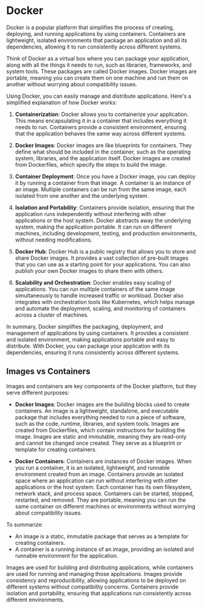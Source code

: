 # Docker
Docker is a popular platform that simplifies the process of creating, deploying, and running applications by using containers. Containers are lightweight, isolated environments that package an application and all its dependencies, allowing it to run consistently across different systems.

Think of Docker as a virtual box where you can package your application, along with all the things it needs to run, such as libraries, frameworks, and system tools. These packages are called Docker images. Docker images are portable, meaning you can create them on one machine and run them on another without worrying about compatibility issues.

Using Docker, you can easily manage and distribute applications. Here's a simplified explanation of how Docker works:

1. **Containerization**: Docker allows you to containerize your application. This means encapsulating it in a container that includes everything it needs to run. Containers provide a consistent environment, ensuring that the application behaves the same way across different systems.

2. **Docker Images**: Docker images are like blueprints for containers. They define what should be included in the container, such as the operating system, libraries, and the application itself. Docker images are created from Dockerfiles, which specify the steps to build the image.

3. **Container Deployment**: Once you have a Docker image, you can deploy it by running a container from that image. A container is an instance of an image. Multiple containers can be run from the same image, each isolated from one another and the underlying system.

4. **Isolation and Portability**: Containers provide isolation, ensuring that the application runs independently without interfering with other applications or the host system. Docker abstracts away the underlying system, making the application portable. It can run on different machines, including development, testing, and production environments, without needing modifications.

5. **Docker Hub**: Docker Hub is a public registry that allows you to store and share Docker images. It provides a vast collection of pre-built images that you can use as a starting point for your applications. You can also publish your own Docker images to share them with others.

6. **Scalability and Orchestration**: Docker enables easy scaling of applications. You can run multiple containers of the same image simultaneously to handle increased traffic or workload. Docker also integrates with orchestration tools like Kubernetes, which helps manage and automate the deployment, scaling, and monitoring of containers across a cluster of machines.

In summary, Docker simplifies the packaging, deployment, and management of applications by using containers. It provides a consistent and isolated environment, making applications portable and easy to distribute. With Docker, you can package your application with its dependencies, ensuring it runs consistently across different systems.

## Images vs Containers
Images and containers are key components of the Docker platform, but they serve different purposes:

- **Docker Images**: Docker images are the building blocks used to create containers. An image is a lightweight, standalone, and executable package that includes everything needed to run a piece of software, such as the code, runtime, libraries, and system tools. Images are created from Dockerfiles, which contain instructions for building the image. Images are static and immutable, meaning they are read-only and cannot be changed once created. They serve as a blueprint or template for creating containers.

- **Docker Containers**: Containers are instances of Docker images. When you run a container, it is an isolated, lightweight, and runnable environment created from an image. Containers provide an isolated space where an application can run without interfering with other applications or the host system. Each container has its own filesystem, network stack, and process space. Containers can be started, stopped, restarted, and removed. They are portable, meaning you can run the same container on different machines or environments without worrying about compatibility issues.

To summarize:
- An image is a static, immutable package that serves as a template for creating containers.
- A container is a running instance of an image, providing an isolated and runnable environment for the application.

Images are used for building and distributing applications, while containers are used for running and managing those applications. Images provide consistency and reproducibility, allowing applications to be deployed on different systems without compatibility concerns. Containers provide isolation and portability, ensuring that applications run consistently across different environments.